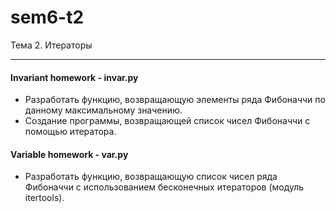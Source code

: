 # sem6-t2
Тема 2. Итераторы
***  
#### Invariant homework - invar.py  
- Разработать функцию, возвращающую элементы ряда Фибоначчи по данному максимальному значению.
- Создание программы, возвращающей список чисел Фибоначчи с помощью итератора.  
#### Variable homework - var.py  
- Разработать функцию, возвращающую список чисел ряда Фибоначчи с использованием бесконечных итераторов (модуль itertools).
